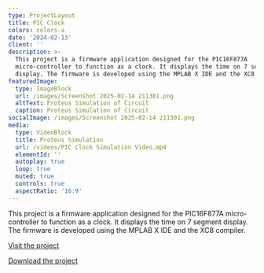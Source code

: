 ```yaml
---
type: ProjectLayout
title: PIC Clock
colors: colors-a
date: '2024-02-13'
client: ''
description: >-
  This project is a firmware application designed for the PIC16F877A
  micro-controller to function as a clock. It displays the time on 7 segment
  display. The firmware is developed using the MPLAB X IDE and the XC8 compiler.
featuredImage:
  type: ImageBlock
  url: /images/Screenshot 2025-02-14 211301.png
  altText: Proteus Simulation of Circuit
  caption: Proteus Simulation of Circuit
socialImage: /images/Screenshot 2025-02-14 211301.png
media:
  type: VideoBlock
  title: Proteus Simulation
  url: /videos/PIC Clock Simulation Video.mp4
  elementId: ''
  autoplay: true
  loop: true
  muted: true
  controls: true
  aspectRatio: '16:9'
---
```

This project is a firmware application designed for the PIC16F877A micro-controller to function as a clock. It displays the time on 7 segment display. The firmware is developed using the MPLAB X IDE and the XC8 compiler.

[Visit the project](https://github.com/SulaimanNiazi/PIC-clock)

[Download the project](https://github.com/SulaimanNiazi/PIC-clock/archive/refs/heads/main.zip)
